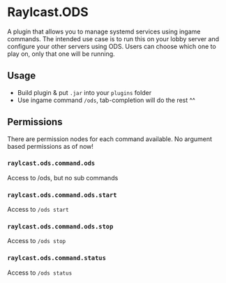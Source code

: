 # Raylcast.ODS
A plugin that allows you to manage systemd services using ingame commands.
The intended use case is to run this on your lobby server and configure your other servers using ODS. 
Users can choose which one to play on, only that one will be running.

## Usage
- Build plugin & put `.jar` into your `plugins` folder
- Use ingame command `/ods`, tab-completion will do the rest ^^

## Permissions
There are permission nodes for each command available. No argument based permissions as of now!

### `raylcast.ods.command.ods`
Access to /ods, but no sub commands

### `raylcast.ods.command.ods.start`
Access to `/ods start`
### `raylcast.ods.command.ods.stop`
Access to `/ods stop`
### `raylcast.ods.command.status`
Access to `/ods status`

